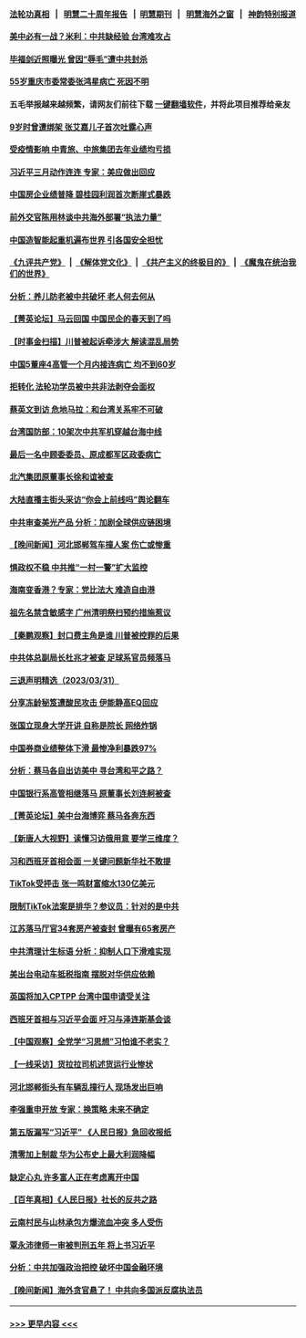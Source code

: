 #### [法轮功真相](https://github.com/gfw-breaker/truth/blob/master/README.md?t=0) &nbsp;&nbsp;|&nbsp;&nbsp; [明慧二十周年报告](https://github.com/gfw-breaker/mh-reports/blob/master/README.md?t=0) &nbsp;&nbsp;|&nbsp;&nbsp;[明慧期刊](https://github.com/gfw-breaker/mh-qikan) &nbsp;&nbsp;|&nbsp;&nbsp; [明慧海外之窗](https://github.com/gfw-breaker/mh-news/blob/master/README.md?t=0) &nbsp;&nbsp;|&nbsp;&nbsp; [神韵特别报道](https://github.com/gfw-breaker/mh-news/blob/master/shenyun.md?t=0)
#### [美中必有一战？米利：中共缺经验 台湾难攻占](../pages/nsc413/n13963490.md?t=04021243) 
#### [毕福剑近照曝光 曾因“辱毛”遭中共封杀](../pages/nsc413/n13963534.md?t=04021243) 
#### [55岁重庆市委常委张鸿星病亡 死因不明](../pages/nsc413/n13963498.md?t=04021243) 
#### 五毛举报越来越频繁，请网友们前往下载 [一键翻墙软件](https://github.com/gfw-breaker/ssr-accounts)，并将此项目推荐给亲友
#### [9岁时曾遭绑架 张艾嘉儿子首次吐露心声](../pages/nsc413/n13963429.md?t=04021243) 
#### [受疫情影响 中青旅、中旅集团去年业绩均亏损](../pages/nsc413/n13963436.md?t=04021243) 
#### [习近平三月动作连连 专家：美应做出回应](../pages/nsc413/n13963399.md?t=04021243) 
#### [中国房企业绩普降 碧桂园利润首次断崖式暴跌](../pages/nsc413/n13963401.md?t=04021243) 
#### [前外交官陈用林谈中共海外部署“执法力量”](../pages/nsc413/n13963332.md?t=04021243) 
#### [中国造智能起重机遍布世界 引各国安全担忧](../pages/nsc413/n13963383.md?t=04021243) 
#### [《九评共产党》](https://github.com/begood0513/9ping.md/blob/master/README.md) &nbsp;|&nbsp; [《解体党文化》](../../../../jtdwh.md/blob/master/README.md)  &nbsp;|&nbsp; [《共产主义的终极目的》](../../../../gczydzjmd.md/blob/master/README.md) &nbsp;|&nbsp; [《魔鬼在统治我们的世界》](../../../../mgztzwmdsj.md/blob/master/README.md) 
#### [分析：养儿防老被中共破坏 老人何去何从](../pages/nsc413/n13962933.md?t=04021243) 
#### [【菁英论坛】马云回国 中国民企的春天到了吗](../pages/nsc413/n13963374.md?t=04021243) 
#### [【时事金扫描】川普被起诉牵涉大 解读混乱局势](../pages/nsc413/n13963361.md?t=04021243) 
#### [中国5董座4高管一个月内接连病亡 均不到60岁](../pages/nsc413/n13963378.md?t=04021243) 
#### [拒转化 法轮功学员被中共非法剥夺会面权](../pages/nsc413/n13961975.md?t=04021243) 
#### [蔡英文到访 危地马拉：和台湾关系牢不可破](../pages/nsc413/n13963323.md?t=04021243) 
#### [台湾国防部：10架次中共军机穿越台海中线](../pages/nsc413/n13963316.md?t=04021243) 
#### [最后一名中顾委委员、原成都军区政委病亡](../pages/nsc413/n13963291.md?t=04021243) 
#### [北汽集团原董事长徐和谊被查](../pages/nsc413/n13963257.md?t=04021243) 
#### [大陆直播主街头采访“你会上前线吗”舆论翻车](../pages/nsc413/n13963229.md?t=04021243) 
#### [中共审查美光产品 分析：加剧全球供应链困境](../pages/nsc413/n13963146.md?t=04021243) 
#### [【晚间新闻】河北邯郸驾车撞人案 伤亡或惨重](../pages/nsc413/n13962711.md?t=04021243) 
#### [惧政权不稳 中共推“一村一警”扩大监控](../pages/nsc413/n13963063.md?t=04021243) 
#### [海南变香港？专家：党比法大 难造自由港](../pages/nsc413/n13962292.md?t=04021243) 
#### [祖先名禁含敏感字 广州清明祭扫预约措施惹议](../pages/nsc413/n13963038.md?t=04021243) 
#### [【秦鹏观察】封口费主角是谁 川普被控罪的后果](../pages/nsc413/n13962862.md?t=04021243) 
#### [中共体总副局长杜兆才被查 足球系官员频落马](../pages/nsc413/n13962903.md?t=04021243) 
#### [三退声明精选（2023/03/31）](../pages/nsc413/n13962948.md?t=04021243) 
#### [分享冻龄秘笈遭酸民攻击 伊能静高EQ回应](../pages/nsc413/n13962773.md?t=04021243) 
#### [张国立现身大学开讲 自称是院长 网络炸锅](../pages/nsc413/n13962807.md?t=04021243) 
#### [中国券商业绩整体下滑 最惨净利暴跌97%](../pages/nsc413/n13962821.md?t=04021243) 
#### [分析：蔡马各自出访美中 寻台湾和平之路？](../pages/nsc413/n13962624.md?t=04021243) 
#### [中国银行系高管相继落马 原董事长刘连舸被查](../pages/nsc413/n13962810.md?t=04021243) 
#### [【菁英论坛】美中台海博弈 蔡马各奔东西](../pages/nsc413/n13962795.md?t=04021243) 
#### [【新唐人大视野】读懂习访俄用意 要学三维度？](../pages/nsc413/n13962789.md?t=04021243) 
#### [习和西班牙首相会面 一关键问题新华社不敢提](../pages/nsc413/n13962806.md?t=04021243) 
#### [TikTok受抨击 张一鸣财富缩水130亿美元](../pages/nsc413/n13962772.md?t=04021243) 
#### [限制TikTok法案是排华？参议员：针对的是中共](../pages/nsc413/n13962784.md?t=04021243) 
#### [江苏落马厅官34套房产被查封 曾曝有65套房产](../pages/nsc413/n13962774.md?t=04021243) 
#### [中共清理计生标语 分析：抑制人口下滑难实现](../pages/nsc413/n13962782.md?t=04021243) 
#### [美出台电动车抵税指南 摆脱对华供应依赖](../pages/nsc413/n13962673.md?t=04021243) 
#### [英国将加入CPTPP 台湾中国申请受关注](../pages/nsc413/n13962671.md?t=04021243) 
#### [西班牙首相与习近平会面 吁习与泽连斯基会谈](../pages/nsc413/n13962758.md?t=04021243) 
#### [【中国观察】全党学“习思想”习怕谁不老实？](../pages/nsc413/n13962733.md?t=04021243) 
#### [【一线采访】货拉拉司机述货运行业惨状](../pages/nsc413/n13962740.md?t=04021243) 
#### [河北邯郸街头有车辆乱撞行人 现场发出巨响](../pages/nsc413/n13962742.md?t=04021243) 
#### [李强重申开放 专家：换策略 未来不确定](../pages/nsc413/n13961868.md?t=04021243) 
#### [第五版漏写“习近平” 《人民日报》急回收报纸](../pages/nsc413/n13962463.md?t=04021243) 
#### [清零加上制裁 华为公布史上最大利润降幅](../pages/nsc413/n13962567.md?t=04021243) 
#### [缺定心丸 许多富人正在考虑离开中国](../pages/nsc413/n13962259.md?t=04021243) 
#### [【百年真相】《人民日报》社长的反共之路](../pages/nsc413/n13961246.md?t=04021243) 
#### [云南村民与山林承包方爆流血冲突 多人受伤](../pages/nsc413/n13962489.md?t=04021243) 
#### [覃永沛律师一审被判刑五年 将上书习近平](../pages/nsc413/n13962335.md?t=04021243) 
#### [分析：中共加强政治把控 破坏中国金融环境](../pages/nsc413/n13962430.md?t=04021243) 
#### [【晚间新闻】海外贪官悬了！ 中共向多国派反腐执法员](../pages/nsc413/n13962444.md?t=04021243) 

----
#### [ >>> 更早内容 <<< ](../indexes/nsc413-earlier.md)
